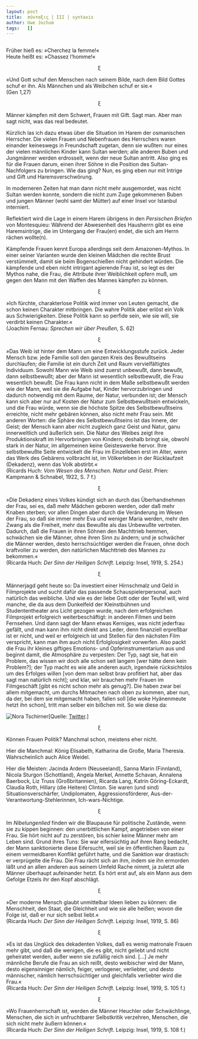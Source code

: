 ```yaml
---
layout:	post
title:	σύνταξις | III | syntaxis 
author:	Uwe Jochum
tags:   []
---
```


<img src="http://vg01.met.vgwort.de/na/2722946bf16e46189e58d293f21015ef" width="1" height="1" alt="">

Früher hieß es: »Cherchez la femme!«  
Heute heißt es: »Chassez l’homme!«

<center>ξ</center>

»Und Gott schuf den Menschen nach seinem Bilde, nach dem Bild
Gottes schuf er ihn. Als Männchen und als Weibchen schuf er sie.«  
(Gen 1,27)

<center>ξ</center>

Männer kämpfen mit dem Schwert, Frauen mit Gift. Sagt man. Aber
man sagt nicht, was das real bedeutet.

Kürzlich las ich dazu etwas über die Situation im Harem der
osmanischen Herrscher. Die vielen Frauen und Nebenfrauen des
Herrschers waren einander keineswegs in Freundschaft zugetan,
denn sie wußten: nur eines der vielen männlichen Kinder kann
Sultan werden; alle anderen Buben und Jungmänner werden
erdrosselt, wenn der neue Sultan antritt. Also ging es für die
Frauen darum, einen ihrer Söhne in die Position des
Sultan-Nachfolgers zu bringen. Wie das ging? Nun, es ging eben
nur mit Intrige und Gift und Haremsverschwörung.

In moderneren Zeiten hat man dann nicht mehr ausgemordet, was
nicht Sultan werden konnte, sondern die nicht zum Zuge gekommenen
Buben und jungen Männer (wohl samt der Mütter) auf einer Insel
vor Istanbul interniert.

Reflektiert wird die Lage in einem Harem übrigens in den
*Persischen Briefen* von Montesquieu: Während der Abwesenheit des
Hausherrn gibt es eine Haremsintrige, die im Untergang der
Frau(en) endet, die sich am Herrn rächen wollte(n). 

Kämpfende Frauen kennt Europa allerdings seit dem
Amazonen-Mythos. In einer seiner Varianten wurde den kleinen
Mädchen die rechte Brust verstümmelt, damit sie beim
Bogenschießen nicht gehindert würden. Die kämpfende und eben
nicht intrigant agierende Frau ist, so legt es der Mythos nahe,
die Frau, die Attribute ihrer Weiblichkeit opfern muß, um gegen
den Mann mit den Waffen des Mannes kämpfen zu können.

<center>ξ</center>

»Ich fürchte, charakterlose Politik wird immer von Leuten
gemacht, die schon keinen Charakter mitbringen. Die wahre Politik
aber erlöst ein Volk aus Schwierigkeiten. Diese Politik kann so
perfide sein, wie sie will, sie verdirbt keinen Charakter.«  
(Joachim Fernau: *Sprechen wir über Preußen*, S. 62)

<center>ξ</center>

»Das Weib ist hinter dem Mann um eine Entwicklungsstufe
zurück. Jeder Mensch bzw. jede Familie soll den ganzen Kreis des
Bewußtseins durchlaufen; die Familie ist ein durch Zeit und Raum
vervielfältigtes Individuum. Sowohl Mann wie Weib sind zuerst
unbewußt, dann bewußt, dann selbstbewußt; aber der Mann ist
wesentlich selbstbewußt, die Frau wesentlich bewußt. Die Frau
kann nicht in dem Maße selbstbewußt werden wie der Mann, weil sie
die Aufgabe hat, Kinder hervorzubringen und dadurch notwendig mit
dem Raume, der Natur, verbunden ist; der Mensch kann sich aber
nur auf Kosten der Natur zum Selbstbewußtsein entwickeln, und die
Frau würde, wenn sie die höchste Spitze des Selbstbewußtseins
erreichte, nicht mehr gebären können, also nicht mehr Frau
sein. Mit anderen Worten: die Sphäre des Selbstbewußtseins ist
das Innere, der Geist; der Mensch kann aber nicht zugleich ganz
Geist und Natur, ganu innerweltlich und äußerlich sein. Die Natur
des Weibes zeigt ihre Produktionskraft im Hervorbringen von
Kindern; deshalb bringt sie, obwohl stark in der Natur, im
allgemeinen keine Geisteswerke hervor. Ihre selbstbewußte Seite
entwickelt die Frau im Einzelleben erst im Alter, wenn das Werk
des Gebärens vollbracht ist, im Völkerleben in der Rücklaufzeit
(Dekadenz), wenn das Volk abstirbt.«  
(Ricards Huch: *Vom Wesen des Menschen. Natur und Geist*. Prien:
Kampmann & Schnabel, 1922, S. 7 f.)

<center>ξ</center>

»Die Dekadenz eines Volkes kündigt sich an durch das
Überhandnehmen der Frau, sei es, daß mehr Mädchen geboren werden,
oder daß mehr Knaben sterben; vor allen Dingen aber durch die
Veränderung im Wesen der Frau, so daß sie immer mehr Eva und
weniger Maria werden, mehr den Zwang als die Freiheit, mehr das
Bewußte als das Unbewußte vertreten. Dadurch, daß die Frauen in
ihren Söhnen den Machttrieb hemmen, schwächen sie die Männer,
ohne ihren Sinn zu ändern; und je schwächer die Männer werden,
desto herrschsüchtiger werden die Frauen, ohne doch kraftvoller
zu werden, den natürlichen Machttrieb des Mannes zu bekommen.«  
(Ricarda Huch: *Der Sinn der Heiligen Schrift*. Leipzig: Insel,
1919, S. 254.)

<center>ξ</center>

Männerjagd geht heute so: Da investiert einer Hirnschmalz und
Geld in Filmprojekte und sucht dafür das passende
Schauspielerpersonal, auch natürlich das weibliche. Und wie es
der liebe Gott oder der Teufel will, wird manche, die da aus dem
Dunkelfeld der Kleinstbühnen und Studententheater ans Licht
gezogen wurde, nach dem erfolgreichen Filmprojekt erfolgreich
weiterbeschäftigt: in anderen Filmen und beim Fernsehen. Und dann
sagt der Mann etwas Kerniges, was nicht jederfrau gefällt, und
man kann ihm nicht direkt ans Leder, denn finanziell erpreßbar
ist er nicht, und weil er erfolgreich ist und Stellen für den
nächsten Film verspricht, kann man ihm auch nicht Erfolglosigkeit
vorwerfen. Also packt die Frau ihr kleines giftiges Emotions- und
Opferinstrumentarium aus und beginnt damit, die Atmosphäre zu
verpesten: Der Typ, sagt sie, hat ein Problem, das wissen wir
doch alle schon seit langem [wer hätte denn kein Problem?]; der
Typ macht es wie alle anderen auch, irgendwie rücksichtslos um
des Erfolges willen [von dem man selbst brav profitiert hat, aber
das sagt man natürlich nicht]; und klar, wir brauchen mehr Frauen
im Filmgeschäft [gibt es nicht schon mehr als genug?]. Die haben
zwar bei allem mitgemacht, um durchs Mitmachen nach oben zu
kommen, aber nun, da der, bei dem sie mitgemacht haben, fallen
soll [die woke Hyänenmeute hetzt ihn schon], tritt man selber ein
bißchen mit. So wie diese da:

![Nora Tschirner](/5artikel/material/twitter-screenshot-tschirner-nurder-koch-2023-05-01.png
"Nora Tschirner")[Quelle: [Twitter](https://twitter.com/i/status/1651964997856051208).]

<center>ξ</center>

Können Frauen Politik? Manchmal schon, meistens eher nicht.

Hier die Manchmal: König Elisabeth, Katharina die Große, Maria
Theresia. Wahrscheinlich auch Alice Weidel.

Hier die Meisten: Jacinda Ardern (Neuseeland), Sanna Marin
(Finnland), Nicola Sturgon (Schottland), Angela Merkel, Annette
Schavan, Annalena Baerbock, Liz Truss (Großbritannien), Ricarda
Lang, Katrin Göring-Eckardt, Claudia Roth, Hillary (die Heitere)
Clinton. Sie waren (und sind) Situationsverschärfer,
Undiplomaten, Aggressionsförderer,
Aus-der-Verantwortung-Stehlerinnen, Ich-wars-Nichtige.

<center>ξ</center>

Im *Nibelungenlied* finden wir die Blaupause für politische
Zustände, wenn sie zu kippen beginnen: den unerbittlichen Kampf,
angetrieben von einer Frau. Sie hört nicht auf zu zerstören, bis
schier keine Männer mehr am Leben sind. Grund ihres Tuns: Sie war
eifersüchtig auf ihren Rang bedacht, der Mann sanktionierte diese
Eifersucht, weil sie im öffentlichen Raum zu einem vermeidbaren
Konflikt geführt hatte, und die Sanktion war drastisch: er
verprügelte die Frau. Die Frau rächt sich an ihm, indem sie ihn
ermorden läßt und an allen anderen aus seinem Umfeld Rache nimmt,
ja zuletzt alle Männer überhaupt aufeinander hetzt. Es hört erst
auf, als ein Mann aus dem Gefolge Etzels ihr den Kopf abschlägt.

<center>ξ</center>

»Der moderne Mensch glaubt unmittelbar Ideen lieben zu können:
die Menschheit, den Staat, die Gleichheit und wie sie alle
heißen; wovon die Folge ist, daß er nur sich selbst liebt.«  
(Ricarda Huch: *Der Sinn der Heiligen Schrift*. Leipzig: Insel,
1919, S. 86)

<center>ξ</center>

»Es ist das Unglück des dekadenten Volkes, daß es wenig matronale
Frauen mehr gibt, und daß die wenigen, die es gibt, nicht geliebt
und nicht geheiratet werden, außer wenn sie zufällig reich
sind. […] Je mehr männliche Berufe die Frau an sich reißt, desto
weibischer wird der Mann, desto eigensinniger nämlich, feiger,
verlogener, verliebter, und desto männischer, nämlich
herrschsüchtiger und gleichfalls verliebter wird die Frau.«  
(Ricarda Huch: *Der Sinn der Heiligen Schrift*. Leipzig: Insel,
1919, S. 105 f.)

<center>ξ</center>

»Wo Frauenherrschaft ist, werden die Männer Heuchler oder
Schwächlinge, Menschen, die sich in unfruchtbarer Selbstkritik
verzehren, Menschen, die sich nicht mehr äußern können.«  
(Ricarda Huch: *Der Sinn der Heiligen Schrift*. Leipzig: Insel,
1919, S. 108 f.)

